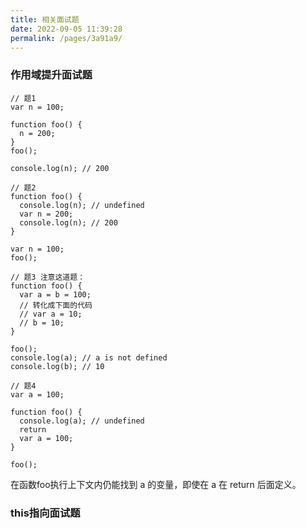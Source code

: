 ```yaml
---
title: 相关面试题
date: 2022-09-05 11:39:28
permalink: /pages/3a91a9/
---
```


### 作用域提升面试题

```JS
// 题1
var n = 100;

function foo() {
  n = 200;
}
foo();

console.log(n); // 200 
```

```JS
// 题2
function foo() {
  console.log(n); // undefined
  var n = 200;
  console.log(n); // 200
}

var n = 100;
foo();
```

```JS
// 题3 注意这道题：
function foo() {
  var a = b = 100;
  // 转化成下面的代码
  // var a = 10;
  // b = 10;
}

foo();
console.log(a); // a is not defined
console.log(b); // 10
```

```JS
// 题4
var a = 100;

function foo() {
  console.log(a); // undefined
  return
  var a = 100;
}

foo();
```

在函数foo执行上下文内仍能找到 a 的变量，即使在 a 在 return 后面定义。


### this指向面试题